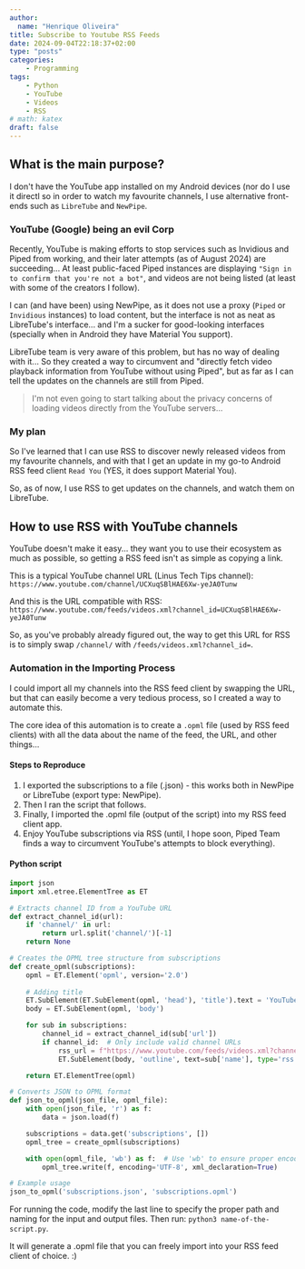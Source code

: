 ```yaml
---
author: 
  name: "Henrique Oliveira"
title: Subscribe to Youtube RSS Feeds
date: 2024-09-04T22:18:37+02:00
type: "posts"
categories:
    - Programming
tags:
    - Python
    - YouTube
    - Videos
    - RSS
# math: katex
draft: false
---
```

## What is the main purpose?

I don't have the YouTube app installed on my Android devices (nor do I use it directl
so in order to watch my favourite channels, I use alternative front-ends such as
`LibreTube` and `NewPipe`.

### YouTube (Google) being an evil Corp

Recently, YouTube is making efforts to stop services such as Invidious and Piped
from working, and their later attempts (as of August 2024) are succeeding...
At least public-faced Piped instances are displaying `"Sign in to confirm that you're not a bot"`,
and videos are not being listed (at least with some of the creators I follow).

I can (and have been) using NewPipe, as it does not use a proxy (`Piped` or `Invidious` instances)
to load content, but the interface is not as neat as LibreTube's interface... and I'm a sucker for
good-looking interfaces (specially when in Android they have Material You support).

LibreTube team is very aware of this problem, but has no way of dealing with it...
So they created a way to circumvent and "directly fetch video playback information from
YouTube without using Piped", but as far as I can tell the updates on the channels are still from Piped.

> I'm not even going to start talking about the privacy concerns of loading videos directly
> from the YouTube servers...

### My plan

So I've learned that I can use RSS to discover newly released videos from my favourite channels,
and with that I get an update in my go-to Android RSS feed client `Read You` (YES, it does
support Material You).

So, as of now, I use RSS to get updates on the channels, and watch them on LibreTube.

## How to use RSS with YouTube channels

YouTube doesn't make it easy... they want you to use their ecosystem as much as possible,
so getting a RSS feed isn't as simple as copying a link.

This is a typical YouTube channel URL (Linus Tech Tips channel):
`https://www.youtube.com/channel/UCXuqSBlHAE6Xw-yeJA0Tunw`

And this is the URL compatible with RSS:
`https://www.youtube.com/feeds/videos.xml?channel_id=UCXuqSBlHAE6Xw-yeJA0Tunw`

So, as you've probably already figured out, the way to get this URL for RSS is to simply swap `/channel/`
with `/feeds/videos.xml?channel_id=`.


### Automation in the Importing Process

I could import all my channels into the RSS feed client by swapping the URL, but that can easily become a
very tedious process, so I created a way to automate this.

The core idea of this automation is to create a `.opml` file (used by RSS feed clients) with all the data
about the name of the feed, the URL, and other things...

#### Steps to Reproduce

1. I exported the subscriptions to a file (.json) - this works both in NewPipe or LibreTube
(export type: NewPipe).
2. Then I ran the script that follows.
3. Finally, I imported the .opml file (output of the script) into my RSS feed client app.
4. Enjoy YouTube subscriptions via RSS (until, I hope soon, Piped Team finds a way to circumvent
YouTube's attempts to block everything).

#### Python script

```python
import json
import xml.etree.ElementTree as ET

# Extracts channel ID from a YouTube URL
def extract_channel_id(url):
    if 'channel/' in url:
        return url.split('channel/')[-1]
    return None

# Creates the OPML tree structure from subscriptions
def create_opml(subscriptions):
    opml = ET.Element('opml', version='2.0')
    
    # Adding title
    ET.SubElement(ET.SubElement(opml, 'head'), 'title').text = 'YouTube Subscriptions RSS'
    body = ET.SubElement(opml, 'body')

    for sub in subscriptions:
        channel_id = extract_channel_id(sub['url'])
        if channel_id:  # Only include valid channel URLs
            rss_url = f"https://www.youtube.com/feeds/videos.xml?channel_id={channel_id}"
            ET.SubElement(body, 'outline', text=sub['name'], type='rss', xmlUrl=rss_url, htmlUrl=sub['url'])

    return ET.ElementTree(opml)

# Converts JSON to OPML format
def json_to_opml(json_file, opml_file):
    with open(json_file, 'r') as f:
        data = json.load(f)

    subscriptions = data.get('subscriptions', [])
    opml_tree = create_opml(subscriptions)

    with open(opml_file, 'wb') as f:  # Use 'wb' to ensure proper encoding
        opml_tree.write(f, encoding='UTF-8', xml_declaration=True)

# Example usage
json_to_opml('subscriptions.json', 'subscriptions.opml')
```

For running the code, modify the last line to specify the proper path and naming for the input and output files.
Then run: `python3 name-of-the-script.py`.

It will generate a .opml file that you can freely import into your RSS feed client of choice. :)